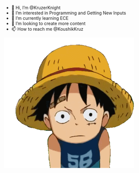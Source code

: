 - 👋 Hi, I’m @KruzerKnight
- 👀 I’m interested in Programming and Getting New Inputs
- 🌱 I’m currently learning ECE
- 💞️ I’m looking to create more content
- 📫 How to reach me @KoushikKruz

![](https://github.com/KruzerKnight/KruzerKnight/blob/main/luffy-monkey-d-luffy.gif)


<!---
KruzerKnight/KruzerKnight is a ✨ special ✨ repository because its `README.md` (this file) appears on your GitHub profile.
You can click the Preview link to take a look at your changes.
--->
